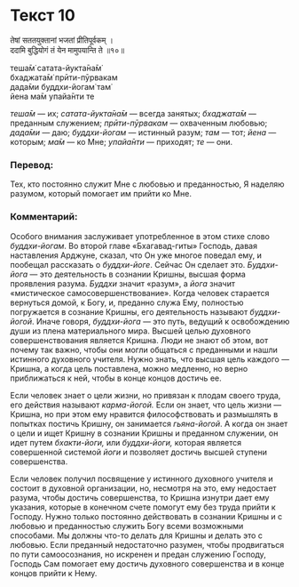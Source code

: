 # Текст 10

तेषां सततयुक्तानां भजतां प्रीतिपूर्वकम् ।  
ददामि बुद्धियोगं तं येन मामुपयान्ति ते ॥१०॥

теша̄м̇ сатата-йукта̄на̄м̇  
бхаджата̄м̇ прӣти-пӯрвакам  
дада̄ми буддхи-йогам̇ там̇  
йена ма̄м упайа̄нти те

_теша̄м_ — их; _сатата-йукта̄на̄м_ — всегда занятых; _бхаджата̄м_ — преданным служением; _прӣти-пӯрвакам_ — охваченным любовью; _дада̄ми_ — даю; _буддхи-йогам_ — истинный разум; _там_ — тот; _йена_ — которым; _ма̄м_ — ко Мне; _упайа̄нти_ — приходят; _те_ — они.

### Перевод:

Тех, кто постоянно служит Мне с любовью и преданностью, Я наделяю разумом, который помогает им прийти ко Мне.

### Комментарий:

Особого внимания заслуживает употребленное в этом стихе слово _буддхи-йогам_. Во второй главе «Бхагавад-гиты» Господь, давая наставления Арджуне, сказал, что Он уже многое поведал ему, и пообещал рассказать о _буддхи-йоге_. Сейчас Он сделает это. _Буддхи-йога_ — это деятельность в сознании Кришны, высшая форма проявления разума. _Буддхи_ значит «разум», а _йога_ значит «мистическое самосовершенствование». Когда человек старается вернуться домой, к Богу, и, преданно служа Ему, полностью погружается в сознание Кришны, его деятельность называют _буддхи-йогой_. Иначе говоря, _буддхи-йога_ — это путь, ведущий к освобождению души из плена материального мира. Высшей целью духовного совершенствования является Кришна. Люди не знают об этом, вот почему так важно, чтобы они могли общаться с преданными и нашли истинного духовного учителя. Нужно знать, что высшая цель каждого — Кришна, а когда цель поставлена, можно медленно, но верно приближаться к ней, чтобы в конце концов достичь ее.

Если человек знает о цели жизни, но привязан к плодам своего труда, его действия называют _карма-йогой._ Если он знает, что цель жизни — Кришна, но при этом ему нравится философствовать и размышлять в попытках постичь Кришну, он занимается _гьяна-йогой_. А когда он знает о цели и ищет Кришну в сознании Кришны и преданном служении, он идет путем _бхакти-йоги,_ или _буддхи-йоги,_ которая является совершенной системой _йоги_ и позволяет достичь высшей ступени совершенства.

Если человек получил посвящение у истинного духовного учителя и состоит в духовной организации, но, несмотря на это, ему недостает разума, чтобы достичь совершенства, то Кришна изнутри дает ему указания, которые в конечном счете помогут ему без труда прийти к Господу. Нужно только постоянно действовать в сознании Кришны и с любовью и преданностью служить Богу всеми возможными способами. Мы должны что-то делать для Кришны и делать это с любовью. Если преданный недостаточно разумен, чтобы продвигаться по пути самоосознания, но искренен и предан служению Господу, Господь Сам помогает ему достичь духовного совершенства и в конце концов прийти к Нему.
